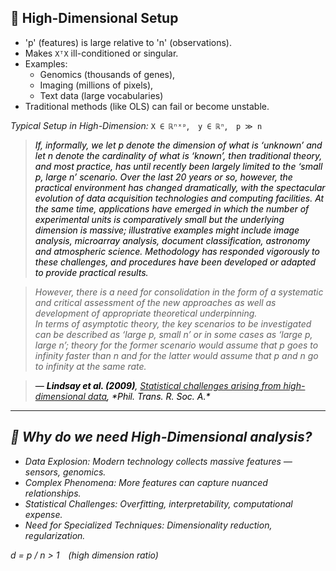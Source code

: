 ## 📌 High-Dimensional Setup

- 'p' (features) is large relative to 'n' (observations).
- Makes `XᵀX` ill-conditioned or singular.
- Examples:
  - Genomics (thousands of genes),
  - Imaging (millions of pixels),
  - Text data (large vocabularies)
- Traditional methods (like OLS) can fail or become unstable.

*Typical Setup in High-Dimension:* 
`X ∈ ℝⁿˣᵖ`, `y ∈ ℝⁿ`, `p ≫ n`  

> <p style="color:black"><em>
> If, informally, we let <i>p</i> denote the dimension of what is ‘unknown’ and let <i>n</i> denote the cardinality of what is ‘known’, then traditional theory, and most practice, has until recently been largely limited to the ‘small <i>p</i>, large <i>n</i>’ scenario.  
> Over the last 20 years or so, however, the practical environment has changed dramatically, with the spectacular evolution of data acquisition technologies and computing facilities.  
> At the same time, applications have emerged in which the number of experimental units is comparatively small but the underlying dimension is massive; illustrative examples might include image analysis, microarray analysis, document classification, astronomy and atmospheric science. Methodology has responded vigorously to these challenges, and procedures have been developed or adapted to provide practical results.  
  
> However, there is a need for consolidation in the form of a systematic and critical assessment of the new approaches as well as development of appropriate theoretical underpinning.  
> In terms of asymptotic theory, the key scenarios to be investigated can be described as ‘large <i>p</i>, small <i>n</i>’ or in some cases as ‘large <i>p</i>, large <i>n</i>’; theory for the former scenario would assume that <i>p</i> goes to infinity faster than <i>n</i> and for the latter would assume that <i>p</i> and <i>n</i> go to infinity at the same rate.
> </em></p>

> <p style="color:black"><em>
> — <strong>Lindsay et al. (2009)</strong>, <a href="https://royalsocietypublishing.org/doi/epdf/10.1098/rsta.2009.0159" target="_blank">Statistical challenges arising from high-dimensional data</a>, *Phil. Trans. R. Soc. A.*

---

## 📌 Why do we need High-Dimensional analysis?

- Data Explosion: Modern technology collects massive features — sensors, genomics.
- Complex Phenomena: More features can capture nuanced relationships.
- Statistical Challenges: Overfitting, interpretability, computational expense.
- Need for Specialized Techniques: Dimensionality reduction, regularization.

d = p / n > 1 (high dimension ratio)



